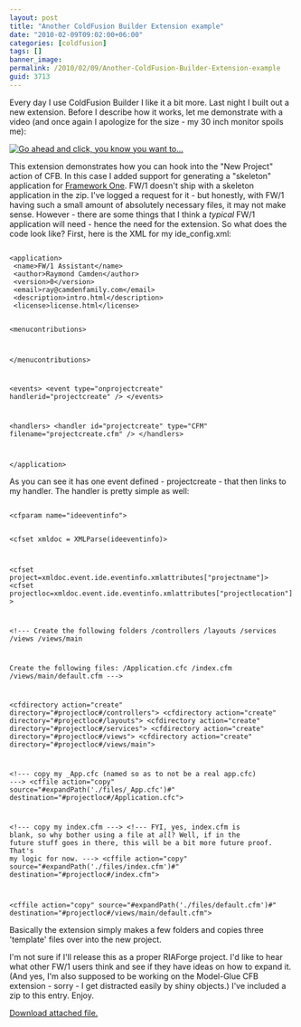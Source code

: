 ```yaml
---
layout: post
title: "Another ColdFusion Builder Extension example"
date: "2010-02-09T09:02:00+06:00"
categories: [coldfusion]
tags: []
banner_image: 
permalink: /2010/02/09/Another-ColdFusion-Builder-Extension-example
guid: 3713
---
```


Every day I use ColdFusion Builder I like it a bit more. Last night I built out a new extension. Before I describe how it works, let me demonstrate with a video (and once again I apologize for the size - my 30 inch monitor spoils me):

<p>
<!--more-->
<a href="http://www.raymondcamden.com/demos/fw1.swf"><img src="https://static.raymondcamden.com/images/cfjedi/fw1s.png" title="Go ahead and click, you know you want to..." /></a>

<p>

This extension demonstrates how you can hook into the "New Project" action of CFB. In this case I added support for generating a "skeleton" application for <a href="http://fw1.riaforge.org">Framework One</a>. FW/1 doesn't ship with a skeleton application in the zip. I've logged a request for it - but honestly, with FW/1 having such a small amount of absolutely necessary files, it may not make sense. However - there are some things that I think a <i>typical</i> FW/1 application will need - hence the need for the extension. So what does the code look like? First, here is the XML for my ide_config.xml:

<p>

<code>
&lt;application&gt;
 &lt;name&gt;FW/1 Assistant&lt;/name&gt;
 &lt;author&gt;Raymond Camden&lt;/author&gt;
 &lt;version&gt;0&lt;/version&gt;
 &lt;email&gt;ray@camdenfamily.com&lt;/email&gt;	
 &lt;description&gt;intro.html&lt;/description&gt;  
 &lt;license&gt;license.html&lt;/license&gt;
  
&lt;menucontributions&gt;
	
&lt;/menucontributions&gt;


&lt;events&gt;
	&lt;event type="onprojectcreate" handlerid="projectcreate" /&gt;
&lt;/events&gt;	

&lt;handlers&gt;
	&lt;handler id="projectcreate" type="CFM" filename="projectcreate.cfm" /&gt;
&lt;/handlers&gt;

&lt;/application&gt;
</code>

<p>

As you can see it has one event defined - projectcreate - that then links to my handler. The handler is pretty simple as well:

<p>

<code>
&lt;cfparam name="ideeventinfo"&gt;

&lt;cfset xmldoc = XMLParse(ideeventinfo)&gt;

&lt;cfset project=xmldoc.event.ide.eventinfo.xmlattributes["projectname"]&gt;
&lt;cfset projectloc=xmldoc.event.ide.eventinfo.xmlattributes["projectlocation"]&gt;

&lt;!---
Create the following folders
/controllers
/layouts
/services
/views
/views/main

Create the following files:
/Application.cfc
/index.cfm
/views/main/default.cfm
---&gt;

&lt;cfdirectory action="create" directory="#projectloc#/controllers"&gt;
&lt;cfdirectory action="create" directory="#projectloc#/layouts"&gt;
&lt;cfdirectory action="create" directory="#projectloc#/services"&gt;
&lt;cfdirectory action="create" directory="#projectloc#/views"&gt;
&lt;cfdirectory action="create" directory="#projectloc#/views/main"&gt;

&lt;!--- copy my _App.cfc (named so as to not be a real app.cfc) ---&gt;
&lt;cffile action="copy" source="#expandPath('./files/_App.cfc')#" destination="#projectloc#/Application.cfc"&gt;

&lt;!--- copy my index.cfm ---&gt;
&lt;!--- FYI, yes, index.cfm is blank, so why bother using a file at _all_? Well, if in the future stuff goes in there, this will be a bit more future proof. That's my logic for now. ---&gt;
&lt;cffile action="copy" source="#expandPath('./files/index.cfm')#" destination="#projectloc#/index.cfm"&gt;

&lt;cffile action="copy" source="#expandPath('./files/default.cfm')#" destination="#projectloc#/views/main/default.cfm"&gt;
</code>

<p>

Basically the extension simply makes a few folders and copies three 'template' files over into the new project. 

<p>

I'm not sure if I'll release this as a proper RIAForge project. I'd like to hear what other FW/1 users think and see if they have ideas on how to expand it. (And yes, I'm also supposed to be working on the Model-Glue CFB extension - sorry - I get distracted easily by shiny objects.) I've included a zip to this entry. Enjoy.<p><a href='enclosures/C{% raw %}%3A%{% endraw %}5Chosts{% raw %}%5C2009%{% endraw %}2Ecoldfusionjedi{% raw %}%2Ecom%{% endraw %}5Cenclosures{% raw %}%2Ffw1ext%{% endraw %}2Ezip'>Download attached file.</a></p>